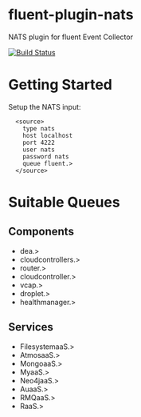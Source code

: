 fluent-plugin-nats
==================

NATS plugin for fluent Event Collector

[![Build Status](https://secure.travis-ci.org/achied/fluent-plugin-nats.png)](http://travis-ci.org/achied/fluent-plugin-nats)


# Getting Started
Setup the NATS input:

~~~~~
  <source>
    type nats
    host localhost
    port 4222
    user nats
    password nats
    queue fluent.>
  </source>
~~~~~

# Suitable Queues

## Components
* dea.>
* cloudcontrollers.>
* router.>
* cloudcontroller.>
* vcap.>
* droplet.>
* healthmanager.>

## Services
* FilesystemaaS.>
* AtmosaaS.>
* MongoaaS.>
* MyaaS.>
* Neo4jaaS.>
* AuaaS.>
* RMQaaS.>
* RaaS.>
